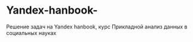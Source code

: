 # Yandex-hanbook-
Решение задач на Yandex hanbook, курс Прикладной анализ данных в социальных науках
